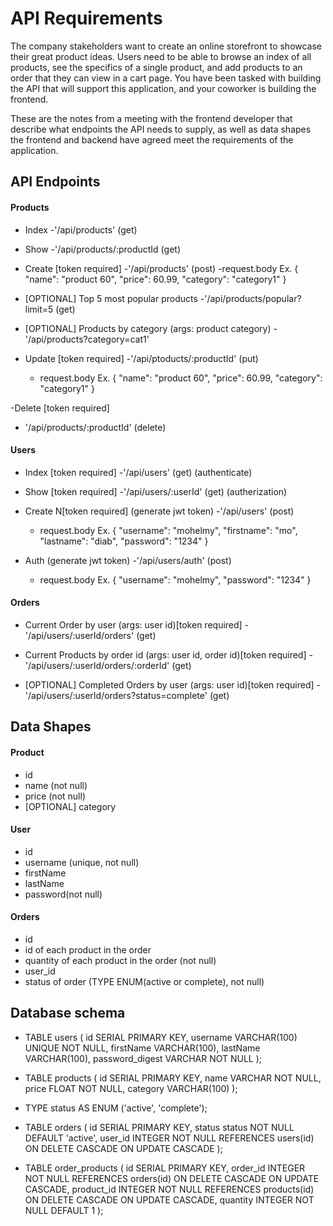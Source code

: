# API Requirements

The company stakeholders want to create an online storefront to showcase their great product ideas. Users need to be able to browse an index of all products, see the specifics of a single product, and add products to an order that they can view in a cart page. You have been tasked with building the API that will support this application, and your coworker is building the frontend.

These are the notes from a meeting with the frontend developer that describe what endpoints the API needs to supply, as well as data shapes the frontend and backend have agreed meet the requirements of the application.

## API Endpoints

#### Products

- Index
  -'/api/products' (get)
- Show
  -'/api/products/:productId (get)

- Create [token required]
  -'/api/products' (post)
  -request.body Ex.
  {
  "name": "product 60",
  "price": 60.99,
  "category": "category1"
  }
- [OPTIONAL] Top 5 most popular products
  -'/api/products/popular?limit=5 (get)

- [OPTIONAL] Products by category (args: product category)
  -'/api/products?category=cat1'

- Update [token required]
  -'/api/ptoducts/:productId' (put)
  - request.body Ex.
    {
    "name": "product 60",
    "price": 60.99,
    "category": "category1"
    }

-Delete [token required]

- '/api/products/:productId' (delete)

#### Users

- Index [token required]
  -'/api/users' (get) (authenticate)

- Show [token required]
  -'/api/users/:userId' (get) (autherization)

- Create N[token required] (generate jwt token)
  -'/api/users' (post)

  - request.body Ex.
    {
    "username": "mohelmy",
    "firstname": "mo",
    "lastname": "diab",
    "password": "1234"
    }

- Auth (generate jwt token)
  -'/api/users/auth' (post)
  - request.body Ex.
    {
    "username": "mohelmy",
    "password": "1234"
    }

#### Orders

- Current Order by user (args: user id)[token required]
  -'/api/users/:userId/orders' (get)

- Current Products by order id (args: user id, order id)[token required]
  -'/api/users/:userId/orders/:orderId' (get)

- [OPTIONAL] Completed Orders by user (args: user id)[token required]
  -'/api/users/:userId/orders?status=complete' (get)

## Data Shapes

#### Product

- id
- name (not null)
- price (not null)
- [OPTIONAL] category

#### User

- id
- username (unique, not null)
- firstName
- lastName
- password(not null)

#### Orders

- id
- id of each product in the order
- quantity of each product in the order (not null)
- user_id
- status of order (TYPE ENUM(active or complete), not null)

## Database schema

- TABLE users (
  id SERIAL PRIMARY KEY,
  username VARCHAR(100) UNIQUE NOT NULL,
  firstName VARCHAR(100),
  lastName VARCHAR(100),
  password_digest VARCHAR NOT NULL
  );

- TABLE products (
  id SERIAL PRIMARY KEY,
  name VARCHAR NOT NULL,
  price FLOAT NOT NULL,
  category VARCHAR(100)
  );

- TYPE status AS ENUM ('active', 'complete');
- TABLE orders (
  id SERIAL PRIMARY KEY,
  status status NOT NULL DEFAULT 'active',
  user_id INTEGER NOT NULL REFERENCES users(id) ON DELETE CASCADE ON UPDATE CASCADE
  );

- TABLE order_products (
  id SERIAL PRIMARY KEY,
  order_id INTEGER NOT NULL REFERENCES orders(id) ON DELETE CASCADE ON UPDATE CASCADE,
  product_id INTEGER NOT NULL REFERENCES products(id) ON DELETE CASCADE ON UPDATE CASCADE,
  quantity INTEGER NOT NULL DEFAULT 1
  );
